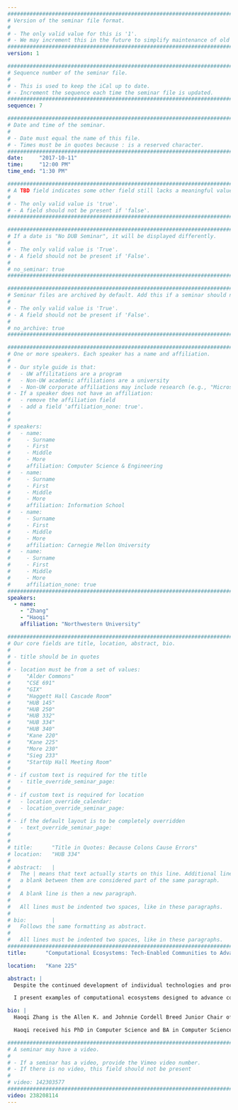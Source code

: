 ```yaml
---
################################################################################
# Version of the seminar file format.
#
# - The only valid value for this is '1'.
# - We may increment this in the future to simplify maintenance of old seminars.
################################################################################
version: 1

################################################################################
# Sequence number of the seminar file.
#
# - This is used to keep the iCal up to date.
# - Increment the sequence each time the seminar file is updated.
################################################################################
sequence: 7

################################################################################
# Date and time of the seminar.
#
# - Date must equal the name of this file.
# - Times must be in quotes because : is a reserved character.
################################################################################
date:     "2017-10-11"
time:     "12:00 PM"
time_end: "1:30 PM"

################################################################################
# A TBD field indicates some other field still lacks a meaningful value.
#
# - The only valid value is 'true'.
# - A field should not be present if 'false'.
################################################################################

################################################################################
# If a date is "No DUB Seminar", it will be displayed differently.
#
# - The only valid value is 'True'.
# - A field should not be present if 'False'.
#
# no_seminar: true
################################################################################

################################################################################
# Seminar files are archived by default. Add this if a seminar should not be.
#
# - The only valid value is 'True'.
# - A field should not be present if 'False'.
#
# no_archive: true
################################################################################

################################################################################
# One or more speakers. Each speaker has a name and affiliation.
#
# - Our style guide is that:
#   - UW affilitations are a program
#   - Non-UW academic affiliations are a university
#   - Non-UW corporate affiliations may include research (e.g., "Microsoft Research")
# - If a speaker does not have an affiliation:
#   - remove the affiliation field
#   - add a field 'affiliation_none: true'.
#
#
# speakers:
#   - name: 
#     - Surname
#     - First
#     - Middle
#     - More
#     affiliation: Computer Science & Engineering 
#   - name: 
#     - Surname
#     - First
#     - Middle
#     - More
#     affiliation: Information School 
#   - name: 
#     - Surname
#     - First
#     - Middle
#     - More
#     affiliation: Carnegie Mellon University 
#   - name:
#     - Surname
#     - First
#     - Middle
#     - More
#     affiliation_none: true
################################################################################
speakers:
  - name:
    - "Zhang"
    - "Haoqi"
    affiliation: "Northwestern University"

################################################################################
# Our core fields are title, location, abstract, bio.
#
# - title should be in quotes
#
# - location must be from a set of values:
#     "Alder Commons"
#     "CSE 691"
#     "GIX"
#     "Haggett Hall Cascade Room"
#     "HUB 145"
#     "HUB 250"
#     "HUB 332"
#     "HUB 334"
#     "HUB 340"
#     "Kane 220"
#     "Kane 225"
#     "More 230"
#     "Sieg 233"
#     "StartUp Hall Meeting Room"
#
# - if custom text is required for the title
#   - title_override_seminar_page:
#
# - if custom text is required for location
#   - location_override_calendar:
#   - location_override_seminar_page:
#
# - if the default layout is to be completely overridden
#   - text_override_seminar_page:
#
#
# title:      "Title in Quotes: Because Colons Cause Errors"
# location:   "HUB 334"
#
# abstract:   |
#   The | means that text actually starts on this line. Additional lines without
#   a blank between them are considered part of the same paragraph.
#
#   A blank line is then a new paragraph.
#
#   All lines must be indented two spaces, like in these paragraphs.
#
# bio:        |
#   Follows the same formatting as abstract.
#
#   All lines must be indented two spaces, like in these paragraphs.
################################################################################
title:      "Computational Ecosystems: Tech-Enabled Communities to Advance Human Values at Scale"

location:   "Kane 225"

abstract: |
  Despite the continued development of individual technologies and processes for supporting human endeavors, major leaps in solving complex human problems will require advances in system-level thinking and orchestration. In this talk, I describe efforts to design, build, and study Computational Ecosystems that interweave community process, social structures, and intelligent systems to unite people and machines to solve complex problems and advance human values at scale. Computational ecosystems integrate various components to support ecosystem function; the interplay among components synergistically advances desired values and problem solving goals in ways that isolated technologies and processes cannot. Taking a systems approach to design, computational ecosystems emphasize (1) computational thinking to decompose and distribute problem solving to diverse people or machines most able to address them; and (2) ecological thinking to create sustainable processes and interactions that support jointly the goals of ecosystem members and proper ecosystem function.  

  I present examples of computational ecosystems designed to advance community-based planning and research training, that respectively engages thousands of people in planning an event and empowers a single faculty member to provide authentic research training to 20+ students. These solutions demonstrate how to combine wedges of human and machine competencies into integrative technology-supported, community-based solutions. I will preview what's ahead for computational ecosystems, and close with a few thoughts on the role of computing technologies in advancing human values at scale.

bio: |
  Haoqi Zhang is the Allen K. and Johnnie Cordell Breed Junior Chair of Design and assistant professor in Computer Science at Northwestern University. His work advances the design of integrated socio-technical models that solve complex problems and advance human values at scale. His research bridges the fields of Human-Computer Interaction, Artificial Intelligence, Social & Crowd Computing, Learning Science, and Decision Science, and is generously supported by National Science Foundation grants in Cyber-Human Systems, Cyberlearning, and the Research Initiation Initiative.

  Haoqi received his PhD in Computer Science and BA in Computer Science and Economics from Harvard University. At Northwestern he founded and directs the Design, Technology, and Research (DTR) program, which provides an original model for research training for 50 graduate and undergraduate students. With Matt Easterday, Liz Gerber, and Nell O'Rourke, Haoqi co-directs the Delta Lab, an interdisciplinary research lab and design studio across computer science, learning science, and design.

################################################################################
# A seminar may have a video.
#
# - If a seminar has a video, provide the Vimeo video number.
# - If there is no video, this field should not be present
#
# video: 142303577
################################################################################
video: 238208114
---
```

